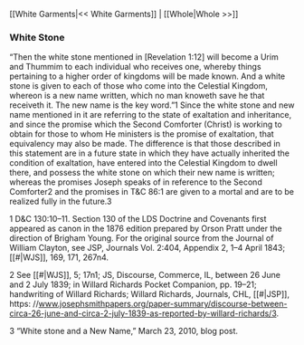 [[White Garments|<< White Garments]]  |  [[Whole|Whole >>]]

### White Stone
“Then the white stone mentioned in [Revelation 1:12] will become a Urim and Thummim to each individual who receives one, whereby things pertaining to a higher order of kingdoms will be made known. And a white stone is given to each of those who come into the Celestial Kingdom, whereon is a new name written, which no man knoweth save he that receiveth it. The new name is the key word.”1 Since the white stone and new name mentioned in it are referring to the state of exaltation and inheritance, and since the promise which the Second Comforter (Christ) is working to obtain for those to whom He ministers is the promise of exaltation, that equivalency may also be made. The difference is that those described in this statement are in a future state in which they have actually inherited the condition of exaltation, have entered into the Celestial Kingdom to dwell there, and possess the white stone on which their new name is written; whereas the promises Joseph speaks of in reference to the Second Comforter2 and the promises in T&C 86:1 are given to a mortal and are to be realized fully in the future.3



1 D&C 130:10–11. Section 130 of the LDS Doctrine and Covenants first appeared as canon in the 1876 edition prepared by Orson Pratt under the direction of Brigham Young. For the original source from the Journal of William Clayton, see JSP, Journals Vol. 2:404, Appendix 2, 1–4 April 1843; [[#|WJS]], 169, 171, 267n4.


2 See [[#|WJS]], 5; 17n1; JS, Discourse, Commerce, IL, between 26 June and 2 July 1839; in Willard Richards Pocket Companion, pp. 19–21; handwriting of Willard Richards; Willard Richards, Journals, CHL, [[#|JSP]], https: //www.josephsmithpapers.org/paper-summary/discourse-between-circa-26-june-and-circa-2-july-1839-as-reported-by-willard-richards/3.


3 “White stone and a New Name,” March 23, 2010, blog post.